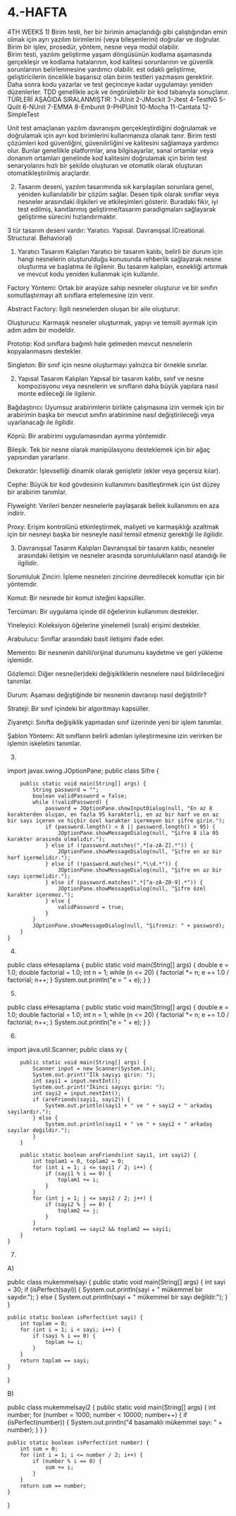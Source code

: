 # 4.-HAFTA
4TH WEEKS
1)
Birim testi, her bir birimin amaçlandığı gibi çalıştığından emin olmak için ayrı yazılım birimlerini (veya bileşenlerini) doğrular ve doğrular. Birim bir işlev, prosedür, yöntem, nesne veya modül olabilir.   
Birim testi, yazılım geliştirme yaşam döngüsünün kodlama aşamasında gerçekleşir ve kodlama hatalarının, kod kalitesi sorunlarının ve güvenlik sorunlarının belirlenmesine yardımcı olabilir.
est odaklı geliştirme, geliştiricilerin öncelikle başarısız olan birim testleri yazmasını gerektirir. Daha sonra kodu yazarlar ve test geçinceye kadar uygulamayı yeniden düzenlerler. TDD genellikle açık ve öngörülebilir bir kod tabanıyla sonuçlanır.
TÜRLERİ AŞAĞIDA SIRALANMIŞTIR:
1-JUnit
2-JMockit
3-Jtest
4-TestNG
5-Quilt
6-NUnit
7-EMMA
8-Embunit
9-PHPUnit
10-Mocha
11-Cantata
12-SimpleTest


Unit test amaçlanan yazılım davranışını gerçekleştirdiğini doğrulamak ve doğrulamak için ayrı kod birimlerini kullanmanıza olanak tanır. Birim testi çözümleri kod güvenliğini, güvenilirliğini ve kalitesini sağlamaya yardımcı olur. Bunlar genellikle platformlar, ana bilgisayarlar, sanal ortamlar veya donanım ortamları genelinde kod kalitesini doğrulamak için birim test senaryolarını hızlı bir şekilde oluşturan ve otomatik olarak oluşturan otomatikleştirilmiş araçlardır.

2) Tasarım deseni, yazılım tasarımında sık karşılaşılan sorunlara genel, yeniden kullanılabilir bir çözüm sağlar. Desen tipik olarak sınıflar veya nesneler arasındaki ilişkileri ve etkileşimleri gösterir. Buradaki fikir, iyi test edilmiş, kanıtlanmış geliştirme/tasarım paradigmaları sağlayarak geliştirme sürecini hızlandırmaktır.

3 tür tasarım deseni vardır: Yaratıcı. Yapısal. Davranışsal.(Creational. Structural. Behavioral)
1. Yaratıcı Tasarım Kalıpları
Yaratıcı bir tasarım kalıbı, belirli bir durum için hangi nesnelerin oluşturulduğu konusunda rehberlik sağlayarak nesne oluşturma ve başlatma ile ilgilenir. Bu tasarım kalıpları, esnekliği artırmak ve mevcut kodu yeniden kullanmak için kullanılır.

Factory Yöntemi: Ortak bir arayüze sahip nesneler oluşturur ve bir sınıfın somutlaştırmayı alt sınıflara ertelemesine izin verir.

Abstract Factory: İlgili nesnelerden oluşan bir aile oluşturur.

Oluşturucu: Karmaşık nesneler oluşturmak, yapıyı ve temsili ayırmak için adım adım bir modeldir.

Prototip: Kod sınıflara bağımlı hale gelmeden mevcut nesnelerin kopyalanmasını destekler.

Singleton: Bir sınıf için nesne oluşturmayı yalnızca bir örnekle sınırlar.

2. Yapısal Tasarım Kalıpları
Yapısal bir tasarım kalıbı, sınıf ve nesne kompozisyonu veya nesnelerin ve sınıfların daha büyük yapılara nasıl monte edileceği ile ilgilenir.

Bağdaştırıcı: Uyumsuz arabirimlerin birlikte çalışmasına izin vermek için bir arabirimin başka bir mevcut sınıfın arabirimine nasıl değiştirileceği veya uyarlanacağı ile ilgilidir.

Köprü: Bir arabirimi uygulamasından ayırma yöntemidir.

Bileşik: Tek bir nesne olarak manipülasyonu desteklemek için bir ağaç yapısından yararlanır.

Dekoratör: İşlevselliği dinamik olarak genişletir (ekler veya geçersiz kılar).

Cephe: Büyük bir kod gövdesinin kullanımını basitleştirmek için üst düzey bir arabirim tanımlar.

Flyweight: Verileri benzer nesnelerle paylaşarak bellek kullanımını en aza indirir.

Proxy: Erişim kontrolünü etkinleştirmek, maliyeti ve karmaşıklığı azaltmak için bir nesneyi başka bir nesneyle nasıl temsil etmeniz gerektiği ile ilgilidir.

3. Davranışsal Tasarım Kalıpları
Davranışsal bir tasarım kalıbı, nesneler arasındaki iletişim ve nesneler arasında sorumlulukların nasıl atandığı ile ilgilidir.

Sorumluluk Zinciri: İşleme nesneleri zincirine devredilecek komutlar için bir yöntemdir.

Komut: Bir nesnede bir komut isteğini kapsüller.

Tercüman: Bir uygulama içinde dil öğelerinin kullanımını destekler.

Yineleyici: Koleksiyon öğelerine yinelemeli (sıralı) erişimi destekler.

Arabulucu: Sınıflar arasındaki basit iletişimi ifade eder.

Memento: Bir nesnenin dahili/orijinal durumunu kaydetme ve geri yükleme işlemidir.

Gözlemci: Diğer nesne(ler)deki değişikliklerin nesnelere nasıl bildirileceğini tanımlar.

Durum: Aşaması değiştiğinde bir nesnenin davranışı nasıl değiştirilir?

Strateji: Bir sınıf içindeki bir algoritmayı kapsüller.

Ziyaretçi: Sınıfta değişiklik yapmadan sınıf üzerinde yeni bir işlem tanımlar.

Şablon Yöntemi: Alt sınıfların belirli adımları iyileştirmesine izin verirken bir işlemin iskeletini tanımlar.


3)

import javax.swing.JOptionPane;
public class Sifre {

        public static void main(String[] args) {
            String password = "";
            boolean validPassword = false;
            while (!validPassword) {
                password = JOptionPane.showInputDialog(null, "En az 8 karakterden oluşan, en fazla 95 karakterli, en az bir harf ve en az bir sayı içeren ve hiçbir özel karakter içermeyen bir şifre girin.");
                if (password.length() < 8 || password.length() > 95) {
                    JOptionPane.showMessageDialog(null, "Şifre 8 ila 95 karakter arasında olmalıdır.");
                } else if (!password.matches(".*[a-zA-Z].*")) {
                    JOptionPane.showMessageDialog(null, "Şifre en az bir harf içermelidir.");
                } else if (!password.matches(".*\\d.*")) {
                    JOptionPane.showMessageDialog(null, "Şifre en az bir sayı içermelidir.");
                } else if (password.matches(".*[^a-zA-Z0-9].*")) {
                    JOptionPane.showMessageDialog(null, "Şifre özel karakter içeremez.");
                } else {
                    validPassword = true;
                }
            }
            JOptionPane.showMessageDialog(null, "Şifreniz: " + password);
        }
    }

4)
public class eHesaplama {
    public static void main(String[] args) {
        double e = 1.0;
        double factorial = 1.0;
        int n = 1;
        while (n <= 20) {
            factorial *= n;
            e += 1.0 / factorial;
            n++;
        }
        System.out.println("e = " + e);
    }
}

5)

public class eHesaplama {
    public static void main(String[] args) {
        double e = 1.0;
        double factorial = 1.0;
        int n = 1;
        while (n <= 20) {
            factorial *= n;
            e += 1.0 / factorial;
            n++;
        }
        System.out.println("e = " + e);
    }
}

6)

import java.util.Scanner;
public class xy {



        public static void main(String[] args) {
            Scanner input = new Scanner(System.in);
            System.out.print("İlk sayıyı girin: ");
            int sayi1 = input.nextInt();
            System.out.print("İkinci sayıyı girin: ");
            int sayi2 = input.nextInt();
            if (areFriends(sayi1, sayi2)) {
                System.out.println(sayi1 + " ve " + sayi2 + " arkadaş sayılardır.");
            } else {
                System.out.println(sayi1 + " ve " + sayi2 + " arkadaş sayılar değildir.");
            }
        }

        public static boolean areFriends(int sayi1, int sayi2) {
            int toplam1 = 0, toplam2 = 0;
            for (int i = 1; i <= sayi1 / 2; i++) {
                if (sayi1 % i == 0) {
                    toplam1 += i;
                }
            }
            for (int j = 1; j <= sayi2 / 2; j++) {
                if (sayi2 % j == 0) {
                    toplam2 += j;
                }
            }
            return toplam1 == sayi2 && toplam2 == sayi1;
        }
    }

7)
 A)

  public class mukemmelsayi {
    public static void main(String[] args) {
        int sayi = 30;
        if (isPerfect(sayi)) {
            System.out.println(sayi + " mükemmel bir sayıdır.");
        } else {
            System.out.println(sayi + " mükemmel bir sayı değildir.");
        }
    }

    public static boolean isPerfect(int sayi) {
        int toplam = 0;
        for (int i = 1; i < sayi; i++) {
            if (sayi % i == 0) {
                toplam += i;
            }
        }
        return toplam == sayi;
    }
}


 B)

 public class mukemmelsayi2 {
    public static void main(String[] args) {
        int number;
        for (number = 1000; number < 10000; number++) {
            if (isPerfect(number)) {
                System.out.println("4 basamaklı mükemmel sayı: " + number);
            }
        }
    }

    public static boolean isPerfect(int number) {
        int sum = 0;
        for (int i = 1; i <= number / 2; i++) {
            if (number % i == 0) {
                sum += i;
            }
        }
        return sum == number;
    }
}









